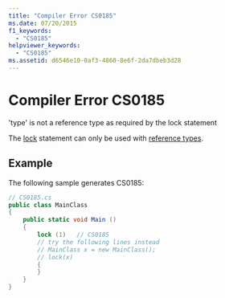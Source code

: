 ```yaml
---
title: "Compiler Error CS0185"
ms.date: 07/20/2015
f1_keywords: 
  - "CS0185"
helpviewer_keywords: 
  - "CS0185"
ms.assetid: d6546e10-0af3-4860-8e6f-2da7dbeb3d28
---
```

# Compiler Error CS0185
'type' is not a reference type as required by the lock statement  
  
 The [lock](../language-reference/keywords/lock-statement.md) statement can only be used with [reference types](../language-reference/keywords/reference-types.md).
  
## Example  
 The following sample generates CS0185:  
  
```csharp  
// CS0185.cs  
public class MainClass  
{  
    public static void Main ()  
    {  
        lock (1)   // CS0185  
        // try the following lines instead  
        // MainClass x = new MainClass();  
        // lock(x)  
        {  
        }  
    }  
}  
```

